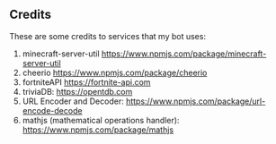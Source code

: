 ## Credits
These are some credits to services that my bot uses:

1) minecraft-server-util https://www.npmjs.com/package/minecraft-server-util
2) cheerio https://www.npmjs.com/package/cheerio
3) fortniteAPI https://fortnite-api.com
4) triviaDB: https://opentdb.com
5) URL Encoder and Decoder: https://www.npmjs.com/package/url-encode-decode
6) mathjs (mathematical operations handler): https://www.npmjs.com/package/mathjs

